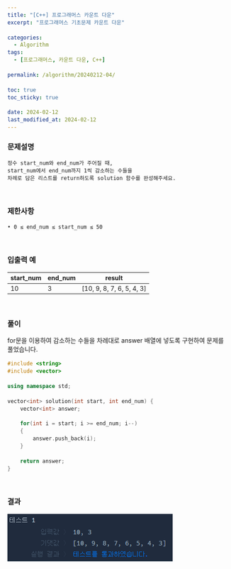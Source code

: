 ```yaml
---
title: "[C++] 프로그래머스 카운트 다운"
excerpt: "프로그래머스 기초문제 카운트 다운"

categories:
  - Algorithm
tags:
  - [프로그래머스, 카운트 다운, C++]

permalink: /algorithm/20240212-04/

toc: true
toc_sticky: true

date: 2024-02-12
last_modified_at: 2024-02-12
---
```


### 문제설명

    정수 start_num와 end_num가 주어질 때,
    start_num에서 end_num까지 1씩 감소하는 수들을
    차례로 담은 리스트를 return하도록 solution 함수를 완성해주세요.

<br/>

### 제한사항

    • 0 ≤ end_num ≤ start_num ≤ 50

<br/>

### 입출력 예

|start_num|end_num|result|
|---|---|---|
|10|3|[10, 9, 8, 7, 6, 5, 4, 3]|

<br/>

### 풀이

for문을 이용하여 감소하는 수들을 차례대로 answer 배열에 넣도록 구현하여 문제를 풀었습니다.

```cpp
#include <string>
#include <vector>

using namespace std;

vector<int> solution(int start, int end_num) {
    vector<int> answer;
    
    for(int i = start; i >= end_num; i--)
    {
        answer.push_back(i);
    }
    
    return answer;
}
```

<br/>

### 결과
![코드 실행결과](/assets/images/posts_img/20240212-04/001.png "코드 실행결과")

<script async src="https://pagead2.googlesyndication.com/pagead/js/adsbygoogle.js?client=ca-pub-9590884639502637"
     crossorigin="anonymous"></script>
<!-- devlogbase_01 -->
<ins class="adsbygoogle"
     style="display:block"
     data-ad-client="ca-pub-9590884639502637"
     data-ad-slot="4742297382"
     data-ad-format="auto"
     data-full-width-responsive="true"></ins>
<script>
     (adsbygoogle = window.adsbygoogle || []).push({});
</script>
